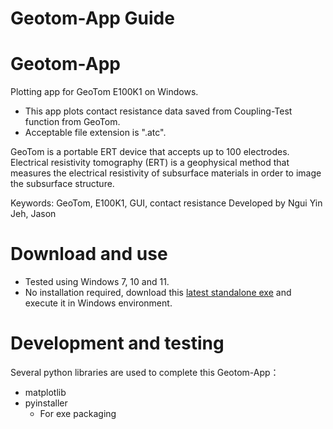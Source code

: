 # Geotom-App Guide

# Geotom-App 
Plotting app for GeoTom E100K1 on Windows.
- This app plots contact resistance data saved from Coupling-Test function from GeoTom.
- Acceptable file extension is ".atc".

GeoTom is a portable ERT device that accepts up to 100 electrodes.
Electrical resistivity tomography (ERT) is a geophysical method that measures the electrical resistivity of subsurface materials in order to image the subsurface structure. 

Keywords: GeoTom, E100K1, GUI, contact resistance
Developed by Ngui Yin Jeh, Jason

# Download and use
- Tested using Windows 7, 10 and 11.
- No installation required, download this [latest standalone exe](https://github.com/flyercarol/Geotom/blob/main/v1.0.0/geotom_app.exe) and execute it in Windows environment.

# Development and testing
Several python libraries are used to complete this Geotom-App：
- matplotlib
- pyinstaller
	- For exe packaging
